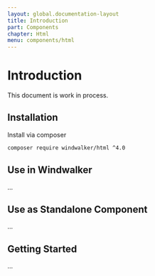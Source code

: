 ```yaml
---
layout: global.documentation-layout
title: Introduction
part: Components
chapter: Html
menu: components/html
---
```


# Introduction

This document is work in process.

## Installation

Install via composer

```bash
composer require windwalker/html ^4.0
```

## Use in Windwalker

...

## Use as Standalone Component

...

## Getting Started

...
